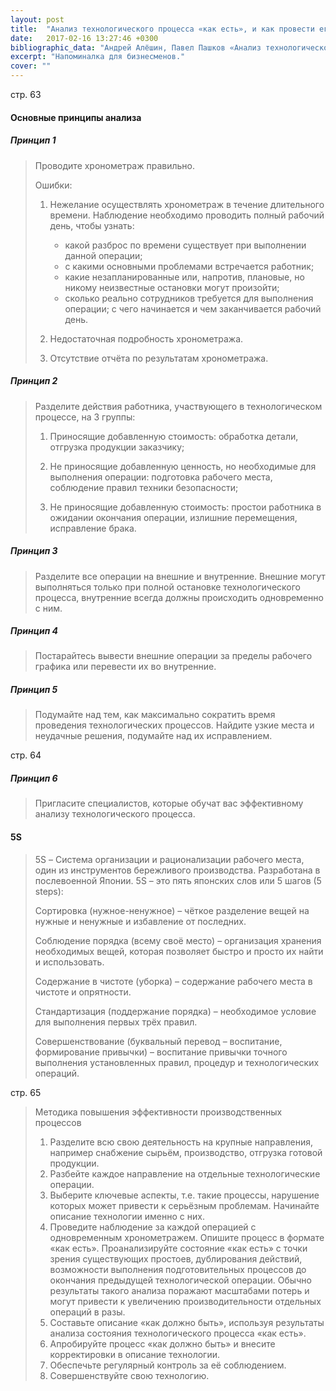 ```yaml
---
layout: post
title:  "Анализ технологического процесса «как есть», и как провести его правильно"
date:   2017-02-16 13:27:46 +0300
bibliographic_data: "Андрей Алёшин, Павел Пашков «Анализ технологического процесса «как есть», и как провести его правильно». Ж. «Деловое совершенство» (BusinessExcellence), № 1, 2017 г., стр. 62-67"
excerpt: "Напоминалка для бизнесменов."
cover: ""
---
```


стр. 63

#### Основные принципы анализа

##### Принцип 1

> Проводите хронометраж правильно.
>
> Ошибки:
>
> 1. Нежелание осуществлять хронометраж в течение длительного времени. Наблюдение необходимо проводить полный рабочий день, чтобы узнать:
>    - какой разброс по времени существует при выполнении данной операции;
>    - с какими основными проблемами встречается работник;
>    - какие незапланированные или, напротив, плановые, но никому неизвестные остановки могут произойти;
>    - сколько реально сотрудников требуется для выполнения операции; c чего начинается и чем заканчивается рабочий день.
>
> 2. Недостаточная подробность хронометража.
>
> 3. Отсутствие отчёта по результатам хронометража.

##### Принцип 2

> Разделите действия работника, участвующего в технологическом процессе, на 3 группы:
>
> 1) Приносящие добавленную стоимость: обработка детали, отгрузка продукции заказчику;
>
> 2) Не приносящие добавленную ценность, но необходимые для выполнения операции: подготовка рабочего места, соблюдение правил техники безопасности;
>
> 3) Не приносящие добавленную стоимость: простои работника в ожидании окончания операции, излишние перемещения, исправление брака.

##### Принцип 3

> Разделите все операции на внешние и внутренние. Внешние могут выполняться только при полной остановке технологического процесса, внутренние всегда должны происходить одновременно с ним.

##### Принцип 4

> Постарайтесь вывести внешние операции за пределы рабочего графика или перевести их во внутренние.

##### Принцип 5

> Подумайте над тем, как максимально сократить время проведения технологических процессов. Найдите узкие места и неудачные решения, подумайте над их исправлением.

стр. 64

##### Принцип 6

> Пригласите специалистов, которые обучат вас эффективному анализу технологического процесса.

#### 5S

> 5S – Система организации и рационализации рабочего места, один из инструментов бережливого производства. Разработана в послевоенной Японии. 5S – это пять японских слов или 5 шагов (5 steps):
>
> Сортировка (нужное-ненужное) – чёткое разделение вещей на нужные и ненужные и избавление от последних.
>
> Соблюдение порядка (всему своё место) – организация хранения необходимых вещей, которая позволяет быстро и просто их найти и использовать.
>
> Содержание в чистоте (уборка) – содержание рабочего места в чистоте и опрятности.
>
> Стандартизация (поддержание порядка) – необходимое условие для выполнения первых трёх правил.
>
> Совершенствование (буквальный перевод – воспитание, формирование привычки) – воспитание привычки точного выполнения установленных правил, процедур и технологических операций.

стр. 65

> Методика повышения эффективности производственных процессов
>
> 1. Разделите всю свою деятельность на крупные направления, например снабжение сырьём, производство, отгрузка готовой продукции.
> 2. Разбейте каждое направление на отдельные технологические операции.
> 3. Выберите ключевые аспекты, т.е. такие процессы, нарушение которых может привести к серьёзным проблемам. Начинайте описание технологии именно с них.
> 4. Проведите наблюдение за каждой операцией с одновременным хронометражем. Опишите процесс в формате «как есть». Проанализируйте состояние «как есть» с точки зрения существующих простоев, дублирования действий, возможности выполнения подготовительных процессов до окончания предыдущей технологической операции. Обычно результаты такого анализа поражают масштабами потерь и могут привести к увеличению производительности отдельных операций в разы.
> 5. Составьте описание «как должно быть», используя результаты анализа состояния технологического процесса «как есть».
> 6. Апробируйте процесс «как должно быть» и внесите корректировки  в описание технологии.
> 7. Обеспечьте регулярный контроль за её соблюдением.
> 8. Совершенствуйте свою технологию.

